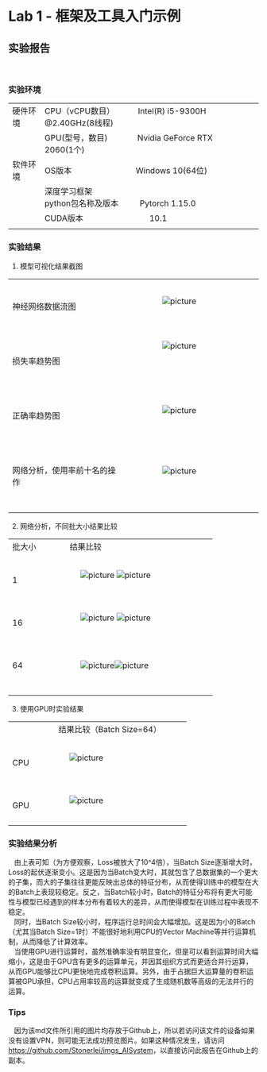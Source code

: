 # Lab 1 - 框架及工具入门示例

## 实验报告
<br/>

### 实验环境

||||
|--------|--------------|--------------------------|
|硬件环境|CPU（vCPU数目）  &nbsp;&nbsp;&nbsp;&nbsp;&nbsp;&nbsp;&nbsp;&nbsp;&nbsp;&nbsp;Intel(R) i5-9300H @2.40GHz(8线程)|&nbsp;&nbsp;&nbsp;&nbsp;&nbsp;&nbsp;&nbsp;&nbsp;&nbsp;|
||GPU(型号，数目) &nbsp;&nbsp;&nbsp;&nbsp;&nbsp;&nbsp;&nbsp;&nbsp;&nbsp;&nbsp; &nbsp;&nbsp;Nvidia GeForce RTX 2060(1个)
|软件环境|OS版本 &nbsp;&nbsp;&nbsp;&nbsp;&nbsp;&nbsp;&nbsp;&nbsp;&nbsp;&nbsp; &nbsp;&nbsp;&nbsp;&nbsp;&nbsp;&nbsp;&nbsp;&nbsp;&nbsp;&nbsp;&nbsp;&nbsp;&nbsp;&nbsp;&nbsp;&nbsp;&nbsp;&nbsp;Windows 10(64位)
||深度学习框架<br>python包名称及版本 &nbsp;&nbsp;&nbsp;&nbsp;&nbsp; &nbsp;&nbsp; Pytorch 1.15.0
||CUDA版本    &nbsp;&nbsp;&nbsp;&nbsp;&nbsp;&nbsp;&nbsp;&nbsp;&nbsp;&nbsp; &nbsp;&nbsp;&nbsp;&nbsp;&nbsp;&nbsp;&nbsp;&nbsp;&nbsp;&nbsp;&nbsp;&nbsp;&nbsp;&nbsp;&nbsp;&nbsp;&nbsp;&nbsp; 10.1
||||

### 实验结果

1. 模型可视化结果截图
   
|||
|---------------|---------------------------|
|<br/>&nbsp;<br/>神经网络数据流图<br/>&nbsp;<br/>&nbsp;|&nbsp; &nbsp; &nbsp; &nbsp; &nbsp; &nbsp; &nbsp; &nbsp;![picture](https://github.com/Stonerlei/imgs_AISystem/blob/master/Lab1/Graph.png) &nbsp; &nbsp; &nbsp; &nbsp; &nbsp; &nbsp; &nbsp; &nbsp; &nbsp; &nbsp; &nbsp; &nbsp; &nbsp; &nbsp; |
|<br/>&nbsp;<br/>损失率趋势图<br/>&nbsp;<br/>&nbsp;|&nbsp; &nbsp; &nbsp; &nbsp; &nbsp; &nbsp; &nbsp; &nbsp;![picture](https://github.com/Stonerlei/imgs_AISystem/blob/master/Lab1/Loss.png) &nbsp; &nbsp; &nbsp; &nbsp; &nbsp; &nbsp; &nbsp; &nbsp; &nbsp; &nbsp; &nbsp; &nbsp; &nbsp; &nbsp; <br/>&nbsp;<br/>&nbsp;|&nbsp; &nbsp; &nbsp; &nbsp; &nbsp; &nbsp; &nbsp; &nbsp;![picture](Accuracy.png) &nbsp; &nbsp; &nbsp; &nbsp; &nbsp; &nbsp; &nbsp; &nbsp; &nbsp; &nbsp; &nbsp; &nbsp; &nbsp; &nbsp; |
|<br/>&nbsp;<br/>正确率趋势图<br/>&nbsp;<br/>&nbsp;|&nbsp; &nbsp; &nbsp; &nbsp; &nbsp; &nbsp; &nbsp; &nbsp;![picture](https://github.com/Stonerlei/imgs_AISystem/blob/master/Lab1/Accuracy.png) &nbsp; &nbsp; &nbsp; &nbsp; &nbsp; &nbsp; &nbsp; &nbsp; &nbsp; &nbsp; &nbsp; &nbsp; &nbsp; &nbsp; |
|<br/>&nbsp;<br/>网络分析，使用率前十名的操作<br/>&nbsp;<br/>&nbsp;|&nbsp; &nbsp; &nbsp; &nbsp; &nbsp; &nbsp; &nbsp; &nbsp;![picture](https://github.com/Stonerlei/imgs_AISystem/blob/master/Lab1/Operations.png) &nbsp; &nbsp; &nbsp; &nbsp; &nbsp; &nbsp; &nbsp; &nbsp; &nbsp; &nbsp; &nbsp; &nbsp; &nbsp; &nbsp; ||
||||


2. 网络分析，不同批大小结果比较

|||
|------|--------------|
|批大小 &nbsp;| &nbsp; &nbsp; &nbsp; &nbsp; &nbsp; 结果比较 &nbsp; &nbsp; &nbsp; &nbsp; &nbsp; |
|<br/>&nbsp;<br/>1<br/>&nbsp;|&nbsp; &nbsp; &nbsp; &nbsp; &nbsp; &nbsp; &nbsp; &nbsp;![picture](https://github.com/Stonerlei/imgs_AISystem/blob/master/Lab1/1.png) ![picture](https://github.com/Stonerlei/imgs_AISystem/blob/master/Lab1/1_Operations.png)&nbsp; &nbsp; &nbsp; &nbsp; &nbsp; &nbsp; &nbsp; &nbsp; &nbsp; &nbsp; &nbsp; &nbsp; &nbsp; &nbsp; ||
|<br/>&nbsp;<br/>16<br/>&nbsp;|&nbsp; &nbsp; &nbsp; &nbsp; &nbsp; &nbsp; &nbsp; &nbsp;![picture](https://github.com/Stonerlei/imgs_AISystem/blob/master/Lab1/16.png) ![picture](https://github.com/Stonerlei/imgs_AISystem/blob/master/Lab1/16_Operations.png)&nbsp; &nbsp; &nbsp; &nbsp; &nbsp; &nbsp; &nbsp; &nbsp; &nbsp; &nbsp; &nbsp; &nbsp; &nbsp; &nbsp; ||
|<br/>&nbsp;<br/>64<br/>&nbsp;<br/>&nbsp;|&nbsp; &nbsp; &nbsp; &nbsp; &nbsp; &nbsp; &nbsp; &nbsp;![picture](https://github.com/Stonerlei/imgs_AISystem/blob/master/Lab1/64.png)![picture](https://github.com/Stonerlei/imgs_AISystem/blob/master/Lab1/Operations.png) &nbsp; &nbsp; &nbsp; &nbsp; &nbsp; &nbsp; &nbsp; &nbsp; &nbsp; &nbsp; &nbsp; &nbsp; &nbsp; &nbsp; ||
|||
3. 使用GPU时实验结果

|||
|------|--------------|
|&nbsp;| &nbsp; &nbsp; &nbsp; &nbsp; &nbsp; 结果比较（Batch Size=64） &nbsp; &nbsp; &nbsp; &nbsp; &nbsp; |
|<br/>&nbsp;<br/>CPU<br/>&nbsp;|&nbsp; &nbsp; &nbsp; &nbsp; &nbsp; &nbsp; &nbsp; &nbsp;![picture](https://github.com/Stonerlei/imgs_AISystem/blob/master/Lab1/64_CPU.png) &nbsp; &nbsp; &nbsp; &nbsp; &nbsp; &nbsp; &nbsp; &nbsp; &nbsp; &nbsp; &nbsp; &nbsp; &nbsp; &nbsp; ||
|<br/>&nbsp;<br/>GPU<br/>&nbsp;|&nbsp; &nbsp; &nbsp; &nbsp; &nbsp; &nbsp; &nbsp; &nbsp;![picture](https://github.com/Stonerlei/imgs_AISystem/blob/master/Lab1/64_GPU.png) &nbsp; &nbsp; &nbsp; &nbsp; &nbsp; &nbsp; &nbsp; &nbsp; &nbsp; &nbsp; &nbsp; &nbsp; ||
|||

### 实验结果分析
   &nbsp;&nbsp; 由上表可知（为方便观察，Loss被放大了10^4倍），当Batch Size逐渐增大时，Loss的起伏逐渐变小。这是因为当Batch变大时，其就包含了总数据集的一个更大的子集，而大的子集往往更能反映出总体的特征分布，从而使得训练中的模型在大的Batch上表现较稳定。反之，当Batch较小时，Batch的特征分布将有更大可能性与模型已经遇到的样本分布有着较大的差异，从而使得模型在训练过程中表现不稳定。
 <br/> &nbsp;&nbsp; 同时，当Batch Size较小时，程序运行总时间会大幅增加。这是因为小的Batch（尤其当Batch Size=1时）不能很好地利用CPU的Vector Machine等并行运算机制，从而降低了计算效率。
  <br/>&nbsp;&nbsp; 当使用GPU进行运算时，虽然准确率没有明显变化，但是可以看到运算时间大幅缩小，这是由于GPU含有更多的运算单元，并因其组织方式而更适合并行运算，从而GPU能够比CPU更快地完成卷积运算。另外，由于占据巨大运算量的卷积运算被GPU承担，CPU占用率较高的运算就变成了生成随机数等高级的无法并行的运算。<br/>


### Tips
&nbsp;&nbsp; 因为该md文件所引用的图片均存放于Github上，所以若访问该文件的设备如果没有设置VPN，则可能无法成功预览图片。如果这种情况发生，请访问<https://github.com/Stonerlei/imgs_AISystem>，以直接访问此报告在Github上的副本。